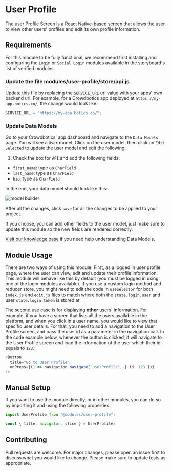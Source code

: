 # User Profile

The user Profile Screen is a React Native-based screen that allows the user to view other users' profiles and edit its own profile information.

## Requirements

For this module to be fully functional, we recommend first installing and configuring the `Login` or `Social Login` modules available in the storyboard's list of verified modules.

### Update the file modules/user-profile/store/api.js

Update this file by replacing the `SERVICE_URL` url value with your apps' own backend url. For example, for a Crowdbotics app deployed at `https://my-app.botics.co/`, the change would look like:

```js
SERVICE_URL = "https://my-app.botics.co/";
```

### Update Data Models

Go to your Crowdbotics' app dashboard and navigate to the `Data Models` page. You will see a `User` model. Click on the user model, then click on `Edit Selected` to update the user model and edit the following:

1. Check the box for `API` and add the following fields:

- `first_name`: type as `CharField`
- `last_name`: type as `CharField`
- `bio`: type as `CharField`

In the end, your data model should look like this:

![model builder](https://crowdbotics-slack-dev.s3.amazonaws.com/media/project_component_resources/Screenshot_from_2021-01-05_16-05-28.png)

After all the changes, click `save` for all the changes to be applied to your project.

If you choose, you can add other fields to the user model, just make sure to update this module so the new fields are rendered correctly.

[Visit our knowledge base](https://knowledge.crowdbotics.com/what-is-the-model-editor-and-what-is-it-for) if you need help understanding Data Models.

## Module Usage

There are two ways of using this module. First, as a logged in user profile page, where the user can view, edit and update their profile information. This module will behave like this by default (you must be logged in using one of the login modules available). If you use a custom login method and reducer store, you might need to edit the code in `useSelector` for both `index.js` and `edit.js` files to match where both the `state.login.user` and user `state.login.token` is stored at.

The second use case is for displaying **other** users' information. For example, if you have a screen that lists all the users available in the platform, and when you click in a user name, you would like to view that specific user details. For that, you need to add a navigation to the User Profile screen, and pass the user id as a parameter in the navigation call. In the code example below, whenever the button is clicked, it will navigate to the User Profile screen and load the information of the user which their id equals to `123`.

```js
<Button
  title="Go to User Profile"
  onPress={() => navigation.navigate("userProfile", { id: 123 })}
/>
```

## Manual Setup

If you want to use the module directly, or in other modules, you can do so by importing it and using the following properties.

```javascript
import UserProfile from "@modules/user-profile";

const { title, navigator, slice } = UserProfile;
```

## Contributing

Pull requests are welcome. For major changes, please open an issue first to discuss what you would like to change.
Please make sure to update tests as appropriate.
